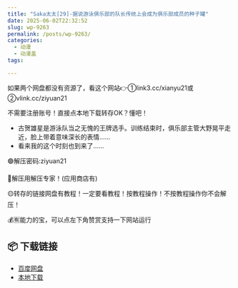 ```yaml
---
title: "Saka太太[29]-据说游泳俱乐部的队长传统上会成为俱乐部成员的种子罐"
date: 2025-06-02T22:32:52
slug: wp-9263
permalink: /posts/wp-9263/
categories:
  - 动漫
  - 动漫盖
tags:

---
```


如果两个网盘都没有资源了，看这个网站👉①link3.cc/xianyu21或②vlink.cc/ziyuan21

不需要注册账号！直接点本地下载转存OK？懂吧！

*   古贺雄星是游泳队当之无愧的王牌选手。训练结束时，俱乐部主管大野晃平走近，脸上带着意味深长的表情……
*   看来我的这个时刻也到来了……

🟢解压密码:ziyuan21

🔵解压用解压专家！(应用商店有)

🟡转存的链接网盘有教程！一定要看教程！按教程操作！不按教程操作你不会解压！

💰🈶能力的宝，可以点左下角赞赏支持一下网站运行

## 📦 下载链接
- [百度网盘](https://blziyuan21.com/pay-download/9263?key=9ed0e86aa1&down_id=0)
- [本地下载](https://blziyuan21.com/pay-download/9263?key=9ed0e86aa1&down_id=1)

